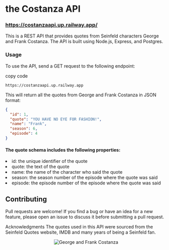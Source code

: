 # the Costanza API



### https://costanzaapi.up.railway.app/

This is a REST API that provides quotes from Seinfeld characters George and Frank Costanza. The API is built using Node.js, Express, and Postgres.

### Usage
To use the API, send a GET request to the following endpoint:

copy code
```
https://costanzaapi.up.railway.app
```
This will return all the quotes from George and Frank Costanza in JSON format:

```json
{
  "id": 1,
  "quote": "YOU HAVE NO EYE FOR FASHION!",
  "name": "Frank",
  "season": 6,
  "episode": 4
}
```
#### The quote schema includes the following properties:

<li>id: the unique identifier of the quote</li>
<li>quote: the text of the quote</li>
<li>name: the name of the character who said the quote</li>
<li>season: the season number of the episode where the quote was said</li>
<li>episode: the episode number of the episode where the quote was said</li>

## Contributing
Pull requests are welcome! If you find a bug or have an idea for a new feature, please open an issue to discuss it before submitting a pull request.

Acknowledgments
The quotes used in this API were sourced from the Seinfeld Quotes website, IMDB and many years of being a Seinfeld fan.


<p align="center">
  <img src="https://media.giphy.com/media/z5I5lQscZE8Za/giphy.gif" alt="George and Frank Costanza">
</p>

